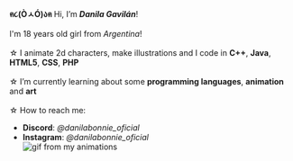 **ฅ૮(ÒㅅÓ)აฅ** Hi, I’m ***Danila Gavilán***!<br>
<br>
I'm 18 years old girl from *Argentina*!<br>
<br>
☆ I animate 2d characters, make illustrations and I code in **C++**, **Java**, **HTML5**, **CSS**, **PHP**<br><br>
☆ I’m currently learning about some **programming languages**, **animation** and **art**<br><br>
☆ How to reach me:<br>
  - **Discord**: *@danilabonnie_oficial*<br>
  - **Instagram**: *@danilabonnie_oficial*<br>
![gif from my animations](https://f2.toyhou.se/file/f2-toyhou-se/images/70352432_5ByuhosCapx7KV1.gif)
<!---
danilabonnie/danilabonnie is a ✨ special ✨ repository because its `README.md` (this file) appears on your GitHub profile.
You can click the Preview link to take a look at your changes.
--->
